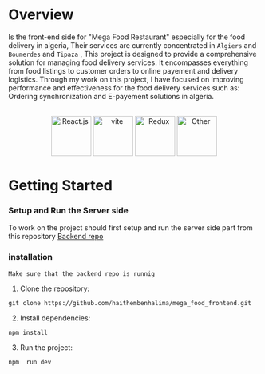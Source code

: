 # Overview
Is the front-end side for "Mega Food Restaurant" especially for the food delivery in algeria, 
Their services are currently concentrated in `Algiers` and `Boumerdes` and `Tipaza` , 
This project is designed to provide a comprehensive solution for managing food delivery services. 
It encompasses everything from food listings to customer orders to online payement and delivery logistics.
Through my work on this project, I have focused on improving performance and effectiveness for the food delivery
services such as: Ordering synchronization and E-payement solutions in algeria.<br><br>
<div align="center">
  <img src="https://clipground.com/images/react-logo-png-7.png" height="80" alt="React.js">
  <img src="https://th.bing.com/th/id/R.176e07a5cd42bc0765062d16eea24c48?rik=8HD789cVJe63Uw&pid=ImgRaw&r=0" height="80" alt="vite">
  <img src="https://th.bing.com/th/id/R.42423dacb5f16f87c13072b0674258aa?rik=jUoV%2fuum9rm2DA&pid=ImgRaw&r=0" height="80" alt="Redux">
  <img src="https://www.primefaces.org/wp-content/uploads/2018/05/primereact-logo.png" height="80" alt="Other">
</div>

# Getting Started
### Setup and Run the Server side
To work on the project should first setup and run the server side part from this repository <a href="https://github.com/haithembenhalima/mega_food_backend">Backend repo</a>

### installation
`Make sure that the backend repo is runnig`
1. Clone the repository:
   
```
git clone https://github.com/haithembenhalima/mega_food_frontend.git
```

2. Install dependencies:

```
npm install
```

3. Run the project:

```
npm  run dev
```
